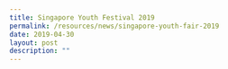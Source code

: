 ```yaml
---
title: Singapore Youth Festival 2019
permalink: /resources/news/singapore-youth-fair-2019
date: 2019-04-30
layout: post
description: ""
---
```

